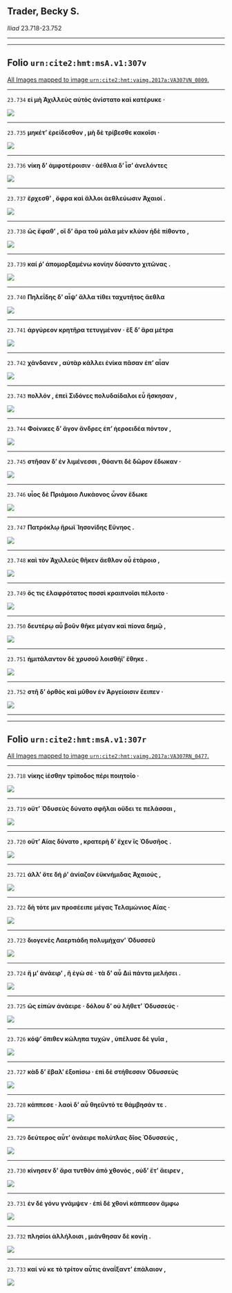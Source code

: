 ## Trader, Becky S.

*Iliad* 23.718-23.752

---

---

## **Folio `urn:cite2:hmt:msA.v1:307v`**



[All Images mapped to image `urn:cite2:hmt:vaimg.2017a:VA307VN_0809`.](http://www.homermultitext.org/ict2/index.html?urn=urn:cite2:hmt:vaimg.2017a:VA307VN_0809@0.4880,0.2419,0.4134,0.02656&urn=urn:cite2:hmt:vaimg.2017a:VA307VN_0809@0.4880,0.2607,0.4134,0.02545&urn=urn:cite2:hmt:vaimg.2017a:VA307VN_0809@0.4880,0.2607,0.4134,0.02545&urn=urn:cite2:hmt:vaimg.2017a:VA307VN_0809@0.4880,0.3017,0.4134,0.02434&urn=urn:cite2:hmt:vaimg.2017a:VA307VN_0809@0.4880,0.3183,0.4340,0.02490&urn=urn:cite2:hmt:vaimg.2017a:VA307VN_0809@0.4880,0.3353,0.4340,0.02766&urn=urn:cite2:hmt:vaimg.2017a:VA307VN_0809@0.4891,0.3544,0.4193,0.02656&urn=urn:cite2:hmt:vaimg.2017a:VA307VN_0809@0.4891,0.3770,0.4274,0.02434&urn=urn:cite2:hmt:vaimg.2017a:VA307VN_0809@0.4891,0.3959,0.4274,0.02766&urn=urn:cite2:hmt:vaimg.2017a:VA307VN_0809@0.4891,0.4141,0.4274,0.02545&urn=urn:cite2:hmt:vaimg.2017a:VA307VN_0809@0.4891,0.4333,0.4274,0.02600&urn=urn:cite2:hmt:vaimg.2017a:VA307VN_0809@0.4891,0.4538,0.4274,0.02379&urn=urn:cite2:hmt:vaimg.2017a:VA307VN_0809@0.4891,0.4726,0.3841,0.02434&urn=urn:cite2:hmt:vaimg.2017a:VA307VN_0809@0.4891,0.4909,0.3841,0.02434&urn=urn:cite2:hmt:vaimg.2017a:VA307VN_0809@0.4891,0.5112,0.3841,0.02379&urn=urn:cite2:hmt:vaimg.2017a:VA307VN_0809@0.4891,0.5296,0.4070,0.02545&urn=urn:cite2:hmt:vaimg.2017a:VA307VN_0809@0.4838,0.5473,0.4169,0.02379&urn=urn:cite2:hmt:vaimg.2017a:VA307VN_0809@0.4838,0.5663,0.3841,0.02545&urn=urn:cite2:hmt:vaimg.2017a:VA307VN_0809@0.4838,0.5859,0.4132,0.02490)

---- 

 `23.734`  **εἰ μὴ Ἀχιλλεὺς αὐτὸς ἀνίστατο καὶ κατέρυκε ·** 

 <a href="http://www.homermultitext.org/ict2/index.html?urn=urn:cite2:hmt:vaimg.2017a:VA307VN_0809@0.4880,0.2419,0.4134,0.02656"><img src="http://beta.hpcc.uh.edu/scs/image/500/500/urn:cite2:hmt:vaimg.2017a:VA307VN_0809@0.4880,0.2419,0.4134,0.02656"/></a> 

---- 

 `23.735`  **μηκέτʼ ἐρείδεσθον , μὴ δὲ τρίβεσθε κακοῖσι ·** 

 <a href="http://www.homermultitext.org/ict2/index.html?urn=urn:cite2:hmt:vaimg.2017a:VA307VN_0809@0.4880,0.2607,0.4134,0.02545"><img src="http://beta.hpcc.uh.edu/scs/image/500/500/urn:cite2:hmt:vaimg.2017a:VA307VN_0809@0.4880,0.2607,0.4134,0.02545"/></a> 

---- 

 `23.736`  **νίκη δʼ ἀμφοτέροισιν · ἀέθλια δʼ ἶσʼ ἀνελόντες** 

 <a href="http://www.homermultitext.org/ict2/index.html?urn=urn:cite2:hmt:vaimg.2017a:VA307VN_0809@0.4880,0.2607,0.4134,0.02545"><img src="http://beta.hpcc.uh.edu/scs/image/500/500/urn:cite2:hmt:vaimg.2017a:VA307VN_0809@0.4880,0.2607,0.4134,0.02545"/></a> 

---- 

 `23.737`  **ἔρχεσθʼ , ὄφρα καὶ ἄλλοι ἀεθλεύωσιν Ἀχαιοί .** 

 <a href="http://www.homermultitext.org/ict2/index.html?urn=urn:cite2:hmt:vaimg.2017a:VA307VN_0809@0.4880,0.3017,0.4134,0.02434"><img src="http://beta.hpcc.uh.edu/scs/image/500/500/urn:cite2:hmt:vaimg.2017a:VA307VN_0809@0.4880,0.3017,0.4134,0.02434"/></a> 

---- 

 `23.738`  **ὣς ἔφαθʼ , οἳ δʼ ἄρα τοῦ μάλα μὲν κλύον ἠδὲ πίθοντο ,** 

 <a href="http://www.homermultitext.org/ict2/index.html?urn=urn:cite2:hmt:vaimg.2017a:VA307VN_0809@0.4880,0.3183,0.4340,0.02490"><img src="http://beta.hpcc.uh.edu/scs/image/500/500/urn:cite2:hmt:vaimg.2017a:VA307VN_0809@0.4880,0.3183,0.4340,0.02490"/></a> 

---- 

 `23.739`  **καί ῥʼ ἀπομορξαμένω κονίην δύσαντο χιτῶνας .** 

 <a href="http://www.homermultitext.org/ict2/index.html?urn=urn:cite2:hmt:vaimg.2017a:VA307VN_0809@0.4880,0.3353,0.4340,0.02766"><img src="http://beta.hpcc.uh.edu/scs/image/500/500/urn:cite2:hmt:vaimg.2017a:VA307VN_0809@0.4880,0.3353,0.4340,0.02766"/></a> 

---- 

 `23.740`  **Πηλεΐδης δʼ αἶψʼ ἄλλα τίθει ταχυτῆτος ἄεθλα** 

 <a href="http://www.homermultitext.org/ict2/index.html?urn=urn:cite2:hmt:vaimg.2017a:VA307VN_0809@0.4891,0.3544,0.4193,0.02656"><img src="http://beta.hpcc.uh.edu/scs/image/500/500/urn:cite2:hmt:vaimg.2017a:VA307VN_0809@0.4891,0.3544,0.4193,0.02656"/></a> 

---- 

 `23.741`  **ἀργύρεον κρητῆρα τετυγμένον · ἓξ δʼ ἄρα μέτρα** 

 <a href="http://www.homermultitext.org/ict2/index.html?urn=urn:cite2:hmt:vaimg.2017a:VA307VN_0809@0.4891,0.3770,0.4274,0.02434"><img src="http://beta.hpcc.uh.edu/scs/image/500/500/urn:cite2:hmt:vaimg.2017a:VA307VN_0809@0.4891,0.3770,0.4274,0.02434"/></a> 

---- 

 `23.742`  **χάνδανεν , αὐτὰρ κάλλει ἐνίκα πᾶσαν ἐπʼ αἶαν** 

 <a href="http://www.homermultitext.org/ict2/index.html?urn=urn:cite2:hmt:vaimg.2017a:VA307VN_0809@0.4891,0.3959,0.4274,0.02766"><img src="http://beta.hpcc.uh.edu/scs/image/500/500/urn:cite2:hmt:vaimg.2017a:VA307VN_0809@0.4891,0.3959,0.4274,0.02766"/></a> 

---- 

 `23.743`  **πολλόν , ἐπεὶ Σιδόνες πολυδαίδαλοι εὖ ἤσκησαν ,** 

 <a href="http://www.homermultitext.org/ict2/index.html?urn=urn:cite2:hmt:vaimg.2017a:VA307VN_0809@0.4891,0.4141,0.4274,0.02545"><img src="http://beta.hpcc.uh.edu/scs/image/500/500/urn:cite2:hmt:vaimg.2017a:VA307VN_0809@0.4891,0.4141,0.4274,0.02545"/></a> 

---- 

 `23.744`  **Φοίνικες δʼ ἄγον ἄνδρες ἐπʼ ἠεροειδέα πόντον ,** 

 <a href="http://www.homermultitext.org/ict2/index.html?urn=urn:cite2:hmt:vaimg.2017a:VA307VN_0809@0.4891,0.4333,0.4274,0.02600"><img src="http://beta.hpcc.uh.edu/scs/image/500/500/urn:cite2:hmt:vaimg.2017a:VA307VN_0809@0.4891,0.4333,0.4274,0.02600"/></a> 

---- 

 `23.745`  **στῆσαν δʼ ἐν λιμένεσσι , Θόαντι δὲ δῶρον ἔδωκαν ·** 

 <a href="http://www.homermultitext.org/ict2/index.html?urn=urn:cite2:hmt:vaimg.2017a:VA307VN_0809@0.4891,0.4538,0.4274,0.02379"><img src="http://beta.hpcc.uh.edu/scs/image/500/500/urn:cite2:hmt:vaimg.2017a:VA307VN_0809@0.4891,0.4538,0.4274,0.02379"/></a> 

---- 

 `23.746`  **υἷος δὲ Πριάμοιο Λυκάονος ὦνον ἔδωκε** 

 <a href="http://www.homermultitext.org/ict2/index.html?urn=urn:cite2:hmt:vaimg.2017a:VA307VN_0809@0.4891,0.4726,0.3841,0.02434"><img src="http://beta.hpcc.uh.edu/scs/image/500/500/urn:cite2:hmt:vaimg.2017a:VA307VN_0809@0.4891,0.4726,0.3841,0.02434"/></a> 

---- 

 `23.747`  **Πατρόκλῳ ἥρωϊ Ἰησονίδης Εὔνηος .** 

 <a href="http://www.homermultitext.org/ict2/index.html?urn=urn:cite2:hmt:vaimg.2017a:VA307VN_0809@0.4891,0.4909,0.3841,0.02434"><img src="http://beta.hpcc.uh.edu/scs/image/500/500/urn:cite2:hmt:vaimg.2017a:VA307VN_0809@0.4891,0.4909,0.3841,0.02434"/></a> 

---- 

 `23.748`  **καὶ τὸν Ἀχιλλεὺς θῆκεν ἄεθλον οὗ ἑτάροιο ,** 

 <a href="http://www.homermultitext.org/ict2/index.html?urn=urn:cite2:hmt:vaimg.2017a:VA307VN_0809@0.4891,0.5112,0.3841,0.02379"><img src="http://beta.hpcc.uh.edu/scs/image/500/500/urn:cite2:hmt:vaimg.2017a:VA307VN_0809@0.4891,0.5112,0.3841,0.02379"/></a> 

---- 

 `23.749`  **ὅς τις ἐλαφρότατος ποσσὶ κραιπνοῖσι πέλοιτο ·** 

 <a href="http://www.homermultitext.org/ict2/index.html?urn=urn:cite2:hmt:vaimg.2017a:VA307VN_0809@0.4891,0.5296,0.4070,0.02545"><img src="http://beta.hpcc.uh.edu/scs/image/500/500/urn:cite2:hmt:vaimg.2017a:VA307VN_0809@0.4891,0.5296,0.4070,0.02545"/></a> 

---- 

 `23.750`  **δευτέρῳ αὖ βοῦν θῆκε μέγαν καὶ πίονα δημῷ ,** 

 <a href="http://www.homermultitext.org/ict2/index.html?urn=urn:cite2:hmt:vaimg.2017a:VA307VN_0809@0.4838,0.5473,0.4169,0.02379"><img src="http://beta.hpcc.uh.edu/scs/image/500/500/urn:cite2:hmt:vaimg.2017a:VA307VN_0809@0.4838,0.5473,0.4169,0.02379"/></a> 

---- 

 `23.751`  **ἡμιτάλαντον δὲ χρυσοῦ λοισθήϊʼ ἔθηκε .** 

 <a href="http://www.homermultitext.org/ict2/index.html?urn=urn:cite2:hmt:vaimg.2017a:VA307VN_0809@0.4838,0.5663,0.3841,0.02545"><img src="http://beta.hpcc.uh.edu/scs/image/500/500/urn:cite2:hmt:vaimg.2017a:VA307VN_0809@0.4838,0.5663,0.3841,0.02545"/></a> 

---- 

 `23.752`  **στῆ δʼ ὀρθὸς καὶ μῦθον ἐν Ἀργείοισιν ἔειπεν ·** 

 <a href="http://www.homermultitext.org/ict2/index.html?urn=urn:cite2:hmt:vaimg.2017a:VA307VN_0809@0.4838,0.5859,0.4132,0.02490"><img src="http://beta.hpcc.uh.edu/scs/image/500/500/urn:cite2:hmt:vaimg.2017a:VA307VN_0809@0.4838,0.5859,0.4132,0.02490"/></a> 

---

---

## **Folio `urn:cite2:hmt:msA.v1:307r`**



[All Images mapped to image `urn:cite2:hmt:vaimg.2017a:VA307RN_0477`.](http://www.homermultitext.org/ict2/index.html?urn=urn:cite2:hmt:vaimg.2017a:VA307RN_0477@0.2104,0.3885,0.3801,0.01840&urn=urn:cite2:hmt:vaimg.2017a:VA307RN_0477@0.2104,0.4043,0.4431,0.02296&urn=urn:cite2:hmt:vaimg.2017a:VA307RN_0477@0.2098,0.4213,0.4298,0.02559&urn=urn:cite2:hmt:vaimg.2017a:VA307RN_0477@0.2091,0.4430,0.4298,0.02559&urn=urn:cite2:hmt:vaimg.2017a:VA307RN_0477@0.2133,0.4604,0.4488,0.02254&urn=urn:cite2:hmt:vaimg.2017a:VA307RN_0477@0.2089,0.4776,0.4215,0.03015&urn=urn:cite2:hmt:vaimg.2017a:VA307RN_0477@0.2159,0.4979,0.4458,0.02393&urn=urn:cite2:hmt:vaimg.2017a:VA307RN_0477@0.2124,0.5154,0.4468,0.02462&urn=urn:cite2:hmt:vaimg.2017a:VA307RN_0477@0.2098,0.5342,0.4493,0.02656&urn=urn:cite2:hmt:vaimg.2017a:VA307RN_0477@0.2196,0.5550,0.4366,0.02642&urn=urn:cite2:hmt:vaimg.2017a:VA307RN_0477@0.2141,0.5729,0.4132,0.03071&urn=urn:cite2:hmt:vaimg.2017a:VA307RN_0477@0.2071,0.5924,0.4759,0.02697&urn=urn:cite2:hmt:vaimg.2017a:VA307RN_0477@0.2187,0.6101,0.4480,0.02683&urn=urn:cite2:hmt:vaimg.2017a:VA307RN_0477@0.2179,0.6300,0.4480,0.02932&urn=urn:cite2:hmt:vaimg.2017a:VA307RN_0477@0.2154,0.6512,0.4381,0.02739&urn=urn:cite2:hmt:vaimg.2017a:VA307RN_0477@0.2155,0.6664,0.4521,0.03679)

---- 

 `23.718`  **νίκης ἱέσθην τρίποδος πέρι ποιητοῖο ·** 

 <a href="http://www.homermultitext.org/ict2/index.html?urn=urn:cite2:hmt:vaimg.2017a:VA307RN_0477@0.2104,0.3885,0.3801,0.01840"><img src="http://beta.hpcc.uh.edu/scs/image/500/500/urn:cite2:hmt:vaimg.2017a:VA307RN_0477@0.2104,0.3885,0.3801,0.01840"/></a> 

---- 

 `23.719`  **οὔτʼ Ὀδυσεὺς δύνατο σφῆλαι οὔδει τε πελάσσαι ,** 

 <a href="http://www.homermultitext.org/ict2/index.html?urn=urn:cite2:hmt:vaimg.2017a:VA307RN_0477@0.2104,0.4043,0.4431,0.02296"><img src="http://beta.hpcc.uh.edu/scs/image/500/500/urn:cite2:hmt:vaimg.2017a:VA307RN_0477@0.2104,0.4043,0.4431,0.02296"/></a> 

---- 

 `23.720`  **οὔτʼ Αἴας δύνατο , κρατερὴ δʼ ἔχεν ἲς Ὀδυσῆος .** 

 <a href="http://www.homermultitext.org/ict2/index.html?urn=urn:cite2:hmt:vaimg.2017a:VA307RN_0477@0.2098,0.4213,0.4298,0.02559"><img src="http://beta.hpcc.uh.edu/scs/image/500/500/urn:cite2:hmt:vaimg.2017a:VA307RN_0477@0.2098,0.4213,0.4298,0.02559"/></a> 

---- 

 `23.721`  **ἀλλʼ ὅτε δή ῥʼ ἀνίαζον ἐϋκνήμιδας Ἀχαιούς ,** 

 <a href="http://www.homermultitext.org/ict2/index.html?urn=urn:cite2:hmt:vaimg.2017a:VA307RN_0477@0.2091,0.4430,0.4298,0.02559"><img src="http://beta.hpcc.uh.edu/scs/image/500/500/urn:cite2:hmt:vaimg.2017a:VA307RN_0477@0.2091,0.4430,0.4298,0.02559"/></a> 

---- 

 `23.722`  **δὴ τότε μιν προσέειπε μέγας Τελαμώνιος Αἴας ·** 

 <a href="http://www.homermultitext.org/ict2/index.html?urn=urn:cite2:hmt:vaimg.2017a:VA307RN_0477@0.2133,0.4604,0.4488,0.02254"><img src="http://beta.hpcc.uh.edu/scs/image/500/500/urn:cite2:hmt:vaimg.2017a:VA307RN_0477@0.2133,0.4604,0.4488,0.02254"/></a> 

---- 

 `23.723`  **διογενὲς Λαερτιάδη πολυμήχανʼ Ὀδυσσεῦ** 

 <a href="http://www.homermultitext.org/ict2/index.html?urn=urn:cite2:hmt:vaimg.2017a:VA307RN_0477@0.2089,0.4776,0.4215,0.03015"><img src="http://beta.hpcc.uh.edu/scs/image/500/500/urn:cite2:hmt:vaimg.2017a:VA307RN_0477@0.2089,0.4776,0.4215,0.03015"/></a> 

---- 

 `23.724`  **ἤ μʼ ἀνάειρʼ , ἢ ἐγὼ σέ · τὰ δʼ αὖ Διὶ πάντα μελήσει .** 

 <a href="http://www.homermultitext.org/ict2/index.html?urn=urn:cite2:hmt:vaimg.2017a:VA307RN_0477@0.2159,0.4979,0.4458,0.02393"><img src="http://beta.hpcc.uh.edu/scs/image/500/500/urn:cite2:hmt:vaimg.2017a:VA307RN_0477@0.2159,0.4979,0.4458,0.02393"/></a> 

---- 

 `23.725`  **ὣς εἰπὼν ἀνάειρε · δόλου δʼ οὐ λήθετʼ Ὀδυσσεύς ·** 

 <a href="http://www.homermultitext.org/ict2/index.html?urn=urn:cite2:hmt:vaimg.2017a:VA307RN_0477@0.2124,0.5154,0.4468,0.02462"><img src="http://beta.hpcc.uh.edu/scs/image/500/500/urn:cite2:hmt:vaimg.2017a:VA307RN_0477@0.2124,0.5154,0.4468,0.02462"/></a> 

---- 

 `23.726`  **κόψʼ ὄπιθεν κώληπα τυχών , ὑπέλυσε δὲ γυῖα ,** 

 <a href="http://www.homermultitext.org/ict2/index.html?urn=urn:cite2:hmt:vaimg.2017a:VA307RN_0477@0.2098,0.5342,0.4493,0.02656"><img src="http://beta.hpcc.uh.edu/scs/image/500/500/urn:cite2:hmt:vaimg.2017a:VA307RN_0477@0.2098,0.5342,0.4493,0.02656"/></a> 

---- 

 `23.727`  **κὰδ δʼ ἔβαλʼ ἐξοπίσω · ἐπὶ δὲ στήθεσσιν Ὀδυσσεὺς** 

 <a href="http://www.homermultitext.org/ict2/index.html?urn=urn:cite2:hmt:vaimg.2017a:VA307RN_0477@0.2196,0.5550,0.4366,0.02642"><img src="http://beta.hpcc.uh.edu/scs/image/500/500/urn:cite2:hmt:vaimg.2017a:VA307RN_0477@0.2196,0.5550,0.4366,0.02642"/></a> 

---- 

 `23.728`  **κάππεσε · λαοὶ δʼ αὖ θηεῦντό τε θάμβησάν τε .** 

 <a href="http://www.homermultitext.org/ict2/index.html?urn=urn:cite2:hmt:vaimg.2017a:VA307RN_0477@0.2141,0.5729,0.4132,0.03071"><img src="http://beta.hpcc.uh.edu/scs/image/500/500/urn:cite2:hmt:vaimg.2017a:VA307RN_0477@0.2141,0.5729,0.4132,0.03071"/></a> 

---- 

 `23.729`  **δεύτερος αὖτʼ ἀνάειρε πολύτλας δῖος Ὀδυσσεύς ,** 

 <a href="http://www.homermultitext.org/ict2/index.html?urn=urn:cite2:hmt:vaimg.2017a:VA307RN_0477@0.2071,0.5924,0.4759,0.02697"><img src="http://beta.hpcc.uh.edu/scs/image/500/500/urn:cite2:hmt:vaimg.2017a:VA307RN_0477@0.2071,0.5924,0.4759,0.02697"/></a> 

---- 

 `23.730`  **κίνησεν δʼ ἄρα τυτθὸν ἀπὸ χθονός , οὐδʼ ἔτʼ ἄειρεν ,** 

 <a href="http://www.homermultitext.org/ict2/index.html?urn=urn:cite2:hmt:vaimg.2017a:VA307RN_0477@0.2187,0.6101,0.4480,0.02683"><img src="http://beta.hpcc.uh.edu/scs/image/500/500/urn:cite2:hmt:vaimg.2017a:VA307RN_0477@0.2187,0.6101,0.4480,0.02683"/></a> 

---- 

 `23.731`  **ἐν δὲ γόνυ γνάμψεν · ἐπὶ δὲ χθονὶ κάππεσον ἄμφω** 

 <a href="http://www.homermultitext.org/ict2/index.html?urn=urn:cite2:hmt:vaimg.2017a:VA307RN_0477@0.2179,0.6300,0.4480,0.02932"><img src="http://beta.hpcc.uh.edu/scs/image/500/500/urn:cite2:hmt:vaimg.2017a:VA307RN_0477@0.2179,0.6300,0.4480,0.02932"/></a> 

---- 

 `23.732`  **πλησίοι ἀλλήλοισι , μιάνθησαν δὲ κονίῃ .** 

 <a href="http://www.homermultitext.org/ict2/index.html?urn=urn:cite2:hmt:vaimg.2017a:VA307RN_0477@0.2154,0.6512,0.4381,0.02739"><img src="http://beta.hpcc.uh.edu/scs/image/500/500/urn:cite2:hmt:vaimg.2017a:VA307RN_0477@0.2154,0.6512,0.4381,0.02739"/></a> 

---- 

 `23.733`  **καί νύ κε τὸ τρίτον αὖτις ἀναΐξαντʼ ἐπάλαιον ,** 

 <a href="http://www.homermultitext.org/ict2/index.html?urn=urn:cite2:hmt:vaimg.2017a:VA307RN_0477@0.2155,0.6664,0.4521,0.03679"><img src="http://beta.hpcc.uh.edu/scs/image/500/500/urn:cite2:hmt:vaimg.2017a:VA307RN_0477@0.2155,0.6664,0.4521,0.03679"/></a> 